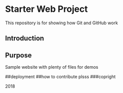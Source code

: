 # Starter Web Project

This repository is for showing how Git and GitHub work

## Introduction

## Purpose

Sample website with plenty of files for demos

##deployment
##how to contribute
 plsss
###copright

2018